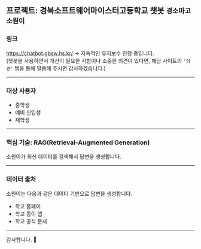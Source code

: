 ## 프로젝트: 경북소프트웨어마이스터고등학교 챗봇 `경소마고 소원이`

### 링크
https://chatbot.gbsw.hs.kr/ -> 지속적인 유지보수 진행 중입니다.    
(챗봇을 사용하면서 개선이 필요한 사항이나 소중한 의견이 있다면, 해당 사이트의 `'의견'` 탭을 통해 말씀해 주시면 감사하겠습니다.)

---

### 대상 사용자

- 중학생
- 예비 신입생
- 재학생

---

### 핵심 기술: RAG(Retrieval-Augmented Generation)

소원이가 최신 데이터를 검색해서 답변을 생성합니다.

---

### 데이터 출처

소원이는 다음과 같은 데이터 기반으로 답변을 생성합니다.
* 학교 홈페이
* 학교 종이 앱
* 학교 공식 문서

---

감사합니다. 🤯

